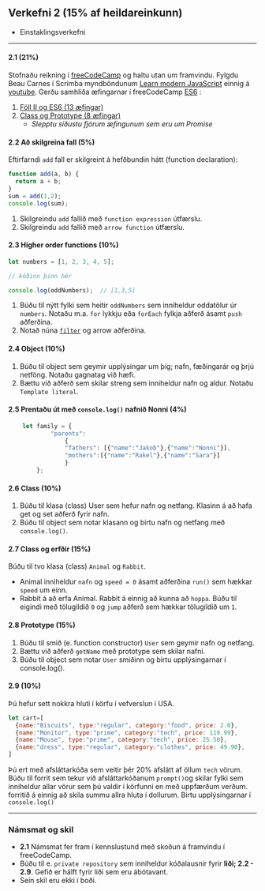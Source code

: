 ## Verkefni 2 (15% af heildareinkunn)
- Einstaklingsverkefni

---

#### 2.1 (21%)
Stofnaðu reikning í [freeCodeCamp](https://www.freecodecamp.org/) og haltu utan um framvindu. 
Fylgdu Beau Carnes í Scrimba myndböndunum [Learn modern JavaScript](https://scrimba.com/course/ges6) einnig á [youtube](https://youtu.be/PkZNo7MFNFg). Gerðu samhliða æfingarnar í freeCodeCamp [ES6](https://www.freecodecamp.org/learn/javascript-algorithms-and-data-structures/es6/)
:
1. [Föll II og ES6 (13 æfingar)](https://github.com/GunnarThorunnarson/FORR3JS05DU/wiki/F%C3%B6ll-II-og-ES6)
1. [Class og Prototype (8 æfingar)](https://github.com/GunnarThorunnarson/FORR3JS05DU/wiki/Class-og-prototype)
   - _Slepptu síðustu fjórum æfingunum sem eru um Promise_

#### 2.2 Að skilgreina fall (5%)
Eftirfarndi `add` fall er skilgreint á hefðbundin hátt (function declaration):

```javascript
function add(a, b) {
  return a + b;
}
sum = add(1,2);
console.log(sum);
```
1. Skilgreindu `add` fallið með `function expression` útfærslu.
1. Skilgreindu `add` fallið með `arrow function` útfærslu.


#### 2.3 Higher order functions (10%)

```javascript
let numbers = [1, 2, 3, 4, 5];

// kóðinn þinn hér 

console.log(oddNumbers);  // [1,3,5]
```

1. Búðu til nýtt fylki sem heitir `oddNumbers` sem inniheldur oddatölur úr `numbers`. Notaðu m.a. `for` lykkju eða `forEach` fylkja aðferð ásamt `push` aðferðina.
1. Notað núna [`filter`](https://developer.mozilla.org/en-US/docs/Web/JavaScript/Reference/Global_Objects/Array/filter) og arrow aðferðina.

#### 2.4 Object (10%)
1. Búðu til object sem geymir upplýsingar um þig; nafn, fæðingarár og þrjú netföng. Notaðu gagnatag við hæfi.
1. Bættu við aðferð sem skilar streng sem inniheldur nafn og aldur. Notaðu `Template literal`. 
<!--
1. Birtu allar upplýsingarnar í console, sjá [3 Methods to Loop Over Object Properties](https://itnext.io/x1f4f9-3-ways-to-loop-over-object-properties-with-vanilla-javascript-es6-included-efb4a68cfbb)
-->
#### 2.5 Prentaðu út með `console.log()` nafnið Nonni (4%)

```javascript
	let family = {
			"parents": 
				{
				"fathers": [{"name":"Jakob"},{"name":"Nonni"}],
				"mothers":[{"name":"Rakel"},{"name":"Sara"}]
				}
		};
```

#### 2.6 Class (10%)
1. Búðu til klasa (class) User sem hefur nafn og netfang. Klasinn á að hafa get og set aðferð fyrir nafn.
1. Búðu til object sem notar klasann og birtu nafn og netfang með `console.log()`. 

#### 2.7 Class og erfðir (15%)
Búðu til tvo klasa (class) `Animal` og `Rabbit`. 
- Animal inniheldur `nafn` og `speed = 0` ásamt aðferðina `run()` sem hækkar `speed` um einn.
- Rabbit á að erfa Animal. Rabbit á einnig að kunna að `hoppa`. Búðu til eigindi með tölugildið `0` og `jump` aðferð sem hækkar tölugildið um `1`.

#### 2.8 Prototype (15%)
1. Búðu til smið (e. function constructor) `User` sem geymir nafn og netfang. 
1. Bættu við aðferð `getName` með prototype sem skilar nafni.
1. Búðu til object sem notar `User` smiðinn og birtu upplýsingarnar í console.log().

#### 2.9 (10%)
Þú hefur sett nokkra hluti í körfu í vefverslun í USA.

```javascript
let cart=[
  {name:"Biscuits", type:"regular", category:"food", price: 2.0},
  {name:"Monitor", type:"prime", category:"tech", price: 119.99},
  {name:"Mouse", type:"prime", category:"tech", price: 25.50},
  {name:"dress", type:"regular", category:"clothes", price: 49.90},
]
```
Þú ert með afsláttarkóða sem veitir þér 20% afslátt af öllum `tech` vörum.
Búðu til forrit sem tekur við afsláttarkóðanum `prompt()`og skilar fylki sem inniheldur allar vörur sem þú valdir í körfunni en með uppfærðum verðum. forritið á einnig að skila summu allra hluta í dollurum. Birtu upplýsingarnar í `console.log()`


---

### Námsmat og skil
- **2.1** Námsmat fer fram í kennslustund með skoðun á framvindu í freeCodeCamp.
- Búðu til e. `private repository` sem inniheldur kóðalausnir fyrir **liði; 2.2 - 2.9**. Gefið er hálft fyrir liði sem eru ábótavant.
- Sein skil eru ekki í boði.


